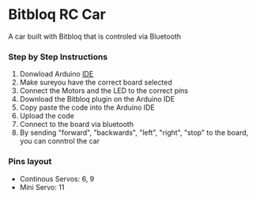 # Bitbloq RC Car
A car built with Bitbloq that is controled via Bluetooth

### Step by Step Instructions
1. Donwload Arduino [IDE](arduino.com/software)
2. Make sureyou have the correct board selected
3. Connect the Motors and the LED to the correct pins
4. Download the Bitbloq plugin on the Arduino IDE
5. Copy paste the code into the Arduino IDE
6. Upload the code
7. Connect to the board via bluetooth
8. By sending "forward", "backwards", "left", "right", "stop" to the board, you can conntrol the car

### Pins layout
- Continous Servos: 6, 9
- Mini Servo: 11
